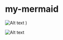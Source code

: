 # my-mermaid

![Alt text](https://benito-zaragozi.com/diagrams/?mmmd=graph%20LR;A%20---%20B;)
)

![Alt text](https://g.gravizo.com/svg?digraph%20G%20{aize%20=%224,4%22;main%20[shape=box];main%20-%3E%20parse%20[weight=8];parse%20-%3E%20execute;main%20-%3E%20init%20[style=dotted];main%20-%3E%20cleanup;execute%20-%3E%20{%20make_string;%20printf}init%20-%3E%20make_string;edge%20[color=red];main%20-%3E%20printf%20[style=bold,label=%22100%20times%22];make_string%20[label=%22make%20a%20string%22];node%20[shape=box,style=filled,color=%22.7%20.3%201.0%22];execute%20-%3E%20compare;}
)
